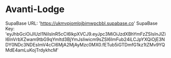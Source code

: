 # Avanti-Lodge

SupaBase URL: 'https://ukmvpjomlojbimwpcbbl.supabase.co'
SupaBase Key: 'eyJhbGciOiJIUzI1NiIsInR5cCI6IkpXVCJ9.eyJpc3MiOiJzdXBhYmFzZSIsInJlZiI6InVrbXZwam9tbG9qYmltd3BjYmJsIiwicm9sZSI6ImFub24iLCJpYXQiOjE3NDY0NDc3NDEsImV4cCI6MjA2MjAyMzc0MX0.fETub5iGTDmfG1kz1tZMv9YQMdE4amLuKojTrdykhcM'